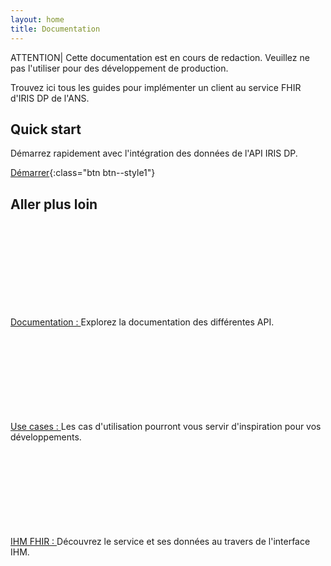 ```yaml
---
layout: home
title: Documentation
---
```



ATTENTION| Cette documentation est en cours de redaction. Veuillez ne pas l'utiliser pour des développement de production.

Trouvez ici tous les guides pour implémenter un client au service FHIR d'IRIS DP de l'ANS.

## Quick start

Démarrez rapidement avec l'intégration des données de l'API IRIS DP. 

[Démarrer](pages/quick-start/readme.md){:class="btn  btn--style1"}

## Aller plus loin


<div class="row">
    <div class="col col-12 col-md-3">
        <svg class="svg-icon svg-edit" aria-hidden="true" focusable="false"><use xlink:href="{{ '/assets/ans/svg-icons/icon-sprite.svg#edit' | relative_url }}"></use></svg><br/>
        <span  class="doc-section-title"><a href="./pages/hub.html">Documentation : </a></span>
        Explorez la documentation des différentes API.
    </div>
    <div class="col col-12 col-md-3">
        <svg class="svg-icon svg-edit" aria-hidden="true" focusable="false"><use xlink:href="{{ '/assets/ans/svg-icons/icon-sprite.svg#folder' | relative_url }}"></use></svg><br/>
        <span  class="doc-section-title"><a href="./pages/hub.html#usecase">Use cases : </a></span>
        Les cas d'utilisation pourront vous servir d'inspiration pour vos développements.
    </div>
    <div class="col col-12 col-md-3">
        <svg class="svg-icon svg-edit" aria-hidden="true" focusable="false"><use xlink:href="{{ '/assets/ans/svg-icons/icon-sprite.svg#view-projection' | relative_url }}"></use></svg><br/>
        <span  class="doc-section-title"><a href="https://demo.portail.openfhir.annuaire.asipsante.fr/" target="_blank">IHM FHIR : </a></span>
        Découvrez le service et ses données au travers de l'interface IHM.
    </div>

</div>
